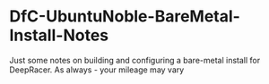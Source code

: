# DfC-UbuntuNoble-BareMetal-Install-Notes
Just some notes on building and configuring a bare-metal install for DeepRacer.  As always - your mileage may vary

